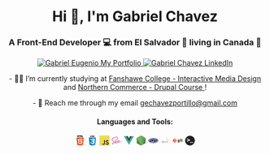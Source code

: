 <h1 align="center">Hi 👋, I'm Gabriel Chavez</h1>
<h3 align="center">A Front-End Developer 💻 from El Salvador 🌊 living in Canada 🍁</h3>

<p align="center">
  <a href="http://gabrielchavezportillo.com/">
    <img alt="Gabriel Eugenio My Portfolio" width="33px" src="https://www.iconsdb.com/icons/download/white/website-design-2-64.png">
  </a>
  <a href="https://www.linkedin.com/in/gabrielchavezportillo/">
    <img alt="Gabriel Chavez LinkedIn" width="33px" src="https://www.iconsdb.com/icons/download/white/linkedin-4-64.png">
  </a>
</p>
<p align="center">
  - 👨‍🎓 I’m currently studying at <a href="https://www.fanshawec.ca/programs/idp3-interactive-media-design/next"> Fanshawe College - Interactive Media Design </a> and <a href="https://www.northern.co/fanshawe-drupal-course/"> Northern Commerce - Drupal Course </a>!
</p>
<p align="center">
  - 📧 Reach me through my email <a href="mailto:gechavezportillo@gmail.com"> gechavezportillo@gmail.com </a>
</p>

<h4 align="center">
Languages and Tools:
</h4>
<p align="center">
  <code><img height="20" src="https://raw.githubusercontent.com/github/explore/80688e429a7d4ef2fca1e82350fe8e3517d3494d/topics/html/html.png"></code>
  <code><img height="20" src="https://raw.githubusercontent.com/github/explore/80688e429a7d4ef2fca1e82350fe8e3517d3494d/topics/css/css.png"></code>
  <code><img height="20" src="https://raw.githubusercontent.com/github/explore/80688e429a7d4ef2fca1e82350fe8e3517d3494d/topics/javascript/javascript.png"></code>
  <code><img height="20" src="https://raw.githubusercontent.com/github/explore/80688e429a7d4ef2fca1e82350fe8e3517d3494d/topics/sass/sass.png"></code>
  <code><img height="20" src="https://raw.githubusercontent.com/github/explore/80688e429a7d4ef2fca1e82350fe8e3517d3494d/topics/vue/vue.png"></code>
  <code><img height="20" src="https://raw.githubusercontent.com/github/explore/80688e429a7d4ef2fca1e82350fe8e3517d3494d/topics/nodejs/nodejs.png"></code>
  <code><img height="20" src="https://raw.githubusercontent.com/github/explore/80688e429a7d4ef2fca1e82350fe8e3517d3494d/topics/php/php.png"></code>
  <code><img height="20" src="https://raw.githubusercontent.com/github/explore/80688e429a7d4ef2fca1e82350fe8e3517d3494d/topics/mysql/mysql.png"></code>
  <code><img height="20" src="https://raw.githubusercontent.com/github/explore/80688e429a7d4ef2fca1e82350fe8e3517d3494d/topics/git/git.png"></code>
  <code><img height="20" src="https://raw.githubusercontent.com/github/explore/80688e429a7d4ef2fca1e82350fe8e3517d3494d/topics/terminal/terminal.png"></code>
</p>
